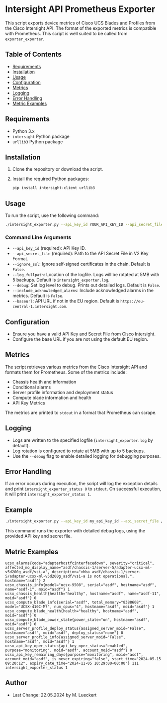 # Intersight API Prometheus Exporter

This script exports device metrics of Cisco UCS Blades and Profiles from the Cisco Intersight API. The format of the exported metrics is compatible with Prometheus. This script is well suited to be called from `exporter_exporter`.

## Table of Contents

- [Requirements](#requirements)
- [Installation](#installation)
- [Usage](#usage)
- [Configuration](#configuration)
- [Metrics](#metrics)
- [Logging](#logging)
- [Error Handling](#error-handling)
- [Metric Examples](#metric-examples)

## Requirements

- Python 3.x
- `intersight` Python package
- `urllib3` Python package

## Installation

1. Clone the repository or download the script.
2. Install the required Python packages:

   ```sh
   pip install intersight-client urllib3
   ```

## Usage

To run the script, use the following command:

```sh
./intersight_exporter.py --api_key_id YOUR_API_KEY_ID --api_secret_file YOUR_API_SECRET_FILE
```

### Command Line Arguments

- `--api_key_id` (required): API Key ID.
- `--api_secret_file` (required): Path to the API Secret File in V2 Key Format.
- `--ignore_ssl`: Ignore self-signed certificates in the chain. Default is `False`.
- `--log_fullpath`: Location of the logfile. Logs will be rotated at 5MB with 5 backups. Default is `intersight_exporter.log`.
- `--debug`: Set log level to debug. Prints out detailed logs. Default is `False`.
- `--include_acknowledged_alarms`: Include acknowledged alarms in the metrics. Default is `False`.
- `--baseurl`: API URL if not in the EU region. Default is `https://eu-central-1.intersight.com`.

## Configuration

- Ensure you have a valid API Key and Secret File from Cisco Intersight.
- Configure the base URL if you are not using the default EU region.

## Metrics

The script retrieves various metrics from the Cisco Intersight API and formats them for Prometheus. Some of the metrics include:

- Chassis health and information
- Conditional alarms
- Server profile information and deployment status
- Compute blade information and health
- API Key Metrics

The metrics are printed to `stdout` in a format that Prometheus can scrape.

## Logging

- Logs are written to the specified logfile (`intersight_exporter.log` by default).
- Log rotation is configured to rotate at 5MB with up to 5 backups.
- Use the `--debug` flag to enable detailed logging for debugging purposes.

## Error Handling

If an error occurs during execution, the script will log the exception details and print `intersight_exporter_status 0` to `stdout`. On successful execution, it will print `intersight_exporter_status 1`.

## Example

```sh
./intersight_exporter.py --api_key_id my_api_key_id --api_secret_file /path/to/secret_file --debug
```

This command runs the exporter with detailed debug logs, using the provided API key and secret file.

## Metric Examples

```text
ucsx_alarms{code="adapterhostfcinterfacedown", severity="critical", affected_mo_display_name="asdf/chassis-1/server-5/adapter-ucsx-ml-v5d200g_asdf/vsi-a", description="vhba asdf/chassis-1/server-5/adapter-ucsx-ml-v5d200g_asdf/vsi-a is not operational.", hostname="asdf"} 2
ucsx_chassis_info{model="ucsx-9508", serial="asdf", hostname="asdf", name="asdf-1", moid="asdf"} 1
ucsx_chassis_health{health="healthy", hostname="asdf", name="asdf-11", moid="asdf"} 0
ucsx_compute_blade_info{serial="asdf", total_memory="8388608", model="UCSX-410C-M7", num_cpus="4", hostname="asdf", moid="asdf"} 1
ucsx_compute_blade_health{health="healthy", hostname="asdf", moid="asdf"} 0
ucsx_compute_blade_power_state{power_state="on", hostname="asdf", moid="asdf"} 0
ucsx_server_profile_deploy_status{assigned_server_moid="False", hostname="asdf", moid="asdf", deploy_status="none"} 0
ucsx_server_profile_info{assigned_server_moid="False", hostname="asdf", moid="asdf"} 1
ucsx_api_key_oper_status{api_key_oper_status="enabled", purpose="monitoring", moid="asdf", account_moid="asdf"} 0
ucsx_api_key_remaining_days{purpose="monitoring", moid="asdf", account_moid="asdf", is_never_expiring="false", start_time="2024-05-15 09:20:12", expiry_date_time="2024-11-05 10:29:00+00:00"} 111
intersight_exporter_status 1
```

## Author

- Last Change: 22.05.2024 by M. Lueckert
